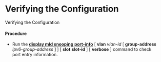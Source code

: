 Verifying the Configuration
===========================

Verifying the Configuration

#### Procedure

* Run the [**display mld snooping port-info**](cmdqueryname=display+mld+snooping+port-info) [ **vlan** *vlan-id* [ **group-address** *ipv6-group-address* ] ] [ ****slot**** **slot-id** ] [ **verbose** ] command to check port entry information.